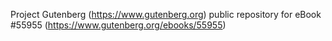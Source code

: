 Project Gutenberg (https://www.gutenberg.org) public repository for
eBook #55955 (https://www.gutenberg.org/ebooks/55955)

